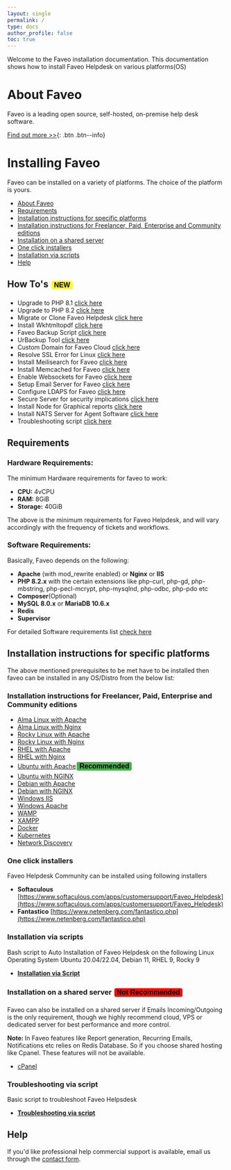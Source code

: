 ```yaml
---
layout: single
permalink: /
type: docs
author_profile: false
toc: true
---
```


<style>
.button {
  border: none;
  color: black;
  #padding: 15px 32px;
  border-radius:4px;
  text-align: center;
  text-decoration: none;
  display: inline-block;
  font-size: 16px;
  margin: 4px 2px;
  cursor: pointer;
}
.button1 {background-color: #4CAF50;} /* Green */
.button2 {background-color: #F70A0A;} /* Red */
.NEW {background-color: #FFF933;} /* yellow */
</style>

Welcome to the Faveo installation documentation.
This documentation shows how to install Faveo Helpdesk on various platforms(OS)

# About Faveo
Faveo is a leading open source, self-hosted, on-premise help desk software. 

[Find out more >>](https://www.faveohelpdesk.com){: .btn .btn--info}

# Installing Faveo <!-- omit in toc -->

Faveo can be installed on a variety of platforms. The choice of the platform is yours.

- [About Faveo](#about-faveo)
- [Requirements](#requirements)
- [Installation instructions for specific platforms](#installation-instructions-for-specific-platforms)
- [Installation instructions for Freelancer, Paid, Enterprise and Community editions](#installation-instructions-for-freelancer-paid-enterprise-and-community-editions)
- [Installation on a shared server](#installation-on-a-shared-server)
- [One click installers](#one-click-installers)
- [Installation via scripts](#installation-via-scripts)
- [Help](#help)


## How To's <button class="button NEW"><b>NEW</b></button>
- Upgrade to PHP 8.1 [click here](/docs/installation/providers/enterprise/php-upgrade/)
- Upgrade to PHP 8.2 [click here](/docs/installation/providers/enterprise/php82-upgrade/)
- Migrate or Clone Faveo Helpdesk [click here](/docs/installation/providers/enterprise/generic-migration/)
- Install Wkhtmltopdf [click here](/docs/installation/providers/enterprise/wkhtmltopdf/)
- Faveo Backup Script [click here](/docs/installation/providers/enterprise/backup-script/)
- UrBackup Tool [click here](/docs/installation/providers/enterprise/backup-tool/)
- Custom Domain for Faveo Cloud [click here](/docs/helper/cname)
- Resolve SSL Error for Linux [click here](/docs/installation/providers/enterprise/ssl-error/)
- Install Meilisearch for Faveo [click here](/docs/installation/providers/enterprise/meilisearch/)
- Install Memcached for Faveo [click here](/docs/installation/providers/enterprise/memcached/)
- Enable Websockets for Faveo [click here](/docs/installation/providers/enterprise/websockets/)
- Setup Email Server for Faveo [click here](/docs/helpers/email-server/)
- Configure LDAPS for Faveo [click here](/docs/helpers/ldaps/)
- Secure Server for security implications [click here](/docs/helpers/server-hardening/home)
- Install Node for Graphical reports [click here](/docs/helpers/node)
- Install NATS Server for Agent Software [click here](/docs/helpers/nats)
- Troubleshooting script [click here](/docs/installation/providers/enterprise/basic-troubleshooting-script)


<a id="markdown-requirements" name="requirements"></a>
## Requirements

### **Hardware Requirements**:

The minimum Hardware requirements for faveo to work:
-   **CPU:** 4vCPU
-   **RAM:**  8GiB
-   **Storage:** 40GiB

The above is the minimum requirements for Faveo Helpdesk, and will vary accordingly with the frequency of tickets and workflows.

### **Software Requirements**:

Basically, Faveo depends on the following:

-   **Apache** (with mod_rewrite enabled) or **Nginx** or **IIS**
-   **PHP 8.2.x** with the certain extensions like php-curl, php-gd, php-mbstring, php-pecl-mcrypt, php-mysqlnd, php-odbc, php-pdo etc
-   **Composer**(Optional)
-   **MySQL 8.0.x** or **MariaDB 10.6.x**
-   **Redis** 
-   **Supervisor**

For detailed Software requirements list [check here](/docs/system-requirement/requirement)


<a id="markdown-installation-instructions-for-specific-platforms" name="installation-instructions-for-specific-platforms"></a>
## Installation instructions for specific platforms

The above mentioned prerequisites to be met have to be installed then faveo can be installed in any OS/Distro from the below list:
<a id="markdown-generic-linux-instructions-enterprise" name="generic-linux-instructions-enterprise"></a>
### Installation instructions for Freelancer, Paid, Enterprise and Community editions
* [Alma Linux with Apache](/docs/installation/providers/enterprise/alma9-apache)
* [Alma Linux with Nginx](/docs/installation/providers/enterprise/alma9-nginx)
* [Rocky Linux with Apache](/docs/installation/providers/enterprise/rocky9-apache)
* [Rocky Linux with Nginx](/docs/installation/providers/enterprise/rocky9-nginx)
* [RHEL with Apache](/docs/installation/providers/enterprise/rhel9-apache)
* [RHEL with Nginx](/docs/installation/providers/enterprise/rhel9-nginx)
* [Ubuntu with Apache](/docs/installation/providers/enterprise/ubuntu-apache)<button class="button button1"><b>Recommended</b></button>
* [Ubuntu with NGINX](/docs/installation/providers/enterprise/ubuntu-nginx)
* [Debian with Apache](/docs/installation/providers/enterprise/debian-apache)
* [Debian with NGINX](/docs/installation/providers/enterprise/debian-nginx)
* [Windows IIS](/docs/installation/providers/enterprise/windows-iis)
* [Windows Apache](/docs/installation/providers/enterprise/apache-windows)
* [WAMP](/docs/installation/providers/enterprise/wamp-windows)
* [XAMPP](/docs/installation/providers/enterprise/xampp-windows/)
* [Docker](/docs/installation/providers/enterprise/faveo-helpdesk-docker/)
* [Kubernetes](/docs/installation/providers/enterprise/faveo-helpdesk-k8s/)
* [Network Discovery](/docs/installation/providers/enterprise/network-discovery/)



<a id="markdown-one-click-installer" name="markdown-one-click-installer"></a>
### One click installers 

Faveo Helpdesk Community can be installed using following installers
- **Softaculous** [https://www.softaculous.com/apps/customersupport/Faveo_Helpdesk](https://www.softaculous.com/apps/customersupport/Faveo_Helpdesk)
- **Fantastico** [https://www.netenberg.com/fantastico.php](https://www.netenberg.com/fantastico.php)

<a id="markdown-script-installer" name="markdown-script-installer"></a>
### Installation via scripts 
Bash script to Auto Installation of Faveo Helpdesk on the following Linux Operating System Ubuntu 20.04/22.04, Debian 11, RHEL 9, Rocky 9

- [**Installation via Script**](/docs/installation/providers/enterprise/script-installers/)

<a id="markdown-shared-sever" name="markdown-shared-sever"></a>
### Installation on a shared server <button class="button button2"><b>Not Recommended</b></button>
Faveo can also be installed on a shared server if Emails Incoming/Outgoing is the only requirement, though we highly recommend cloud, VPS or dedicated server for best performance and more control. <br />

<b>Note: </b> In Faveo features like Report generation, Recurring Emails, Notifications etc relies on Redis Database. So if you choose shared hosting like Cpanel. These features will not be available.
* [cPanel](/docs/installation/providers/community/cpanel)

<a id="markdown-script-troubleshooting" name="markdown-script-troubleshooting"></a>
### Troubleshooting via script
Basic script to troubleshoot Faveo Helpsdesk

- [**Troubleshooting via script**](/docs/installation/providers/enterprise/basic-troubleshooting-script)

<a id="markdown-help" name="markdown-help"></a>
## Help

If you'd like professional help commercial support is available, email us through the [contact form](https://www.faveohelpdesk.com/contact-us/).
